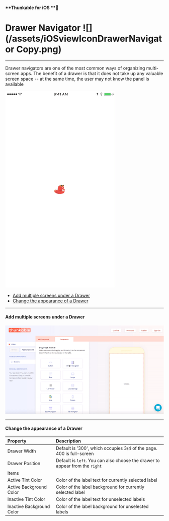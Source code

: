 #### **Thunkable for iOS **

# Drawer Navigator ![](/assets/iOSviewIconDrawerNavigator Copy.png)

---

Drawer navigators are one of the most common ways of organizing multi-screen apps. The benefit of a drawer is that it does not take up any valuable screen space -- at the same time, the user may not know the panel is available

![](/assets/nav-drawer-ios.gif)

* [Add multiple screens under a Drawer](#add-multiple-screens-under-a-drawer)
* [Change the appearance of a Drawer](#change-the-appearance-of-a-drawer)

---

#### Add multiple screens under a Drawer

![](/assets/multi-screen-ios-1.gif)

---

#### Change the appearance of a Drawer

| Property | Description |
| :--- | :--- |
| Drawer Width | Default is '300', which occupies 3/4 of the page. 400 is full-screen |
| Drawer Position | Default is `left`. You can also choose the drawer to appear from the `right` |
| Items |  |
| Active Tint Color | Color of the label text for currently selected label |
| Active Background Color | Color of the label background for currently selected label |
| Inactive Tint Color | Color of the label text for unselected labels |
| Inactive Background Color | Color of the label background for unselected labels |



